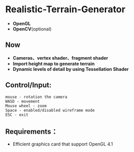 # Realistic-Terrain-Generator
- **OpenGL**
- **OpenCV**(optional)

## Now
- **Cameras、vertex shader、fragment shader**
- **Import height map to generate terrain**
- **Dynamic levels of detail by using Tessellation Shader**

## Control/Input:
```
mouse - rotation the camera
WASD - movement
Mouse wheel - zoom
Space - enabled/disabled wireframe mode
ESC - exit
```

## Requirements：
- Efficient graphics card that support OpenGL 4.1
